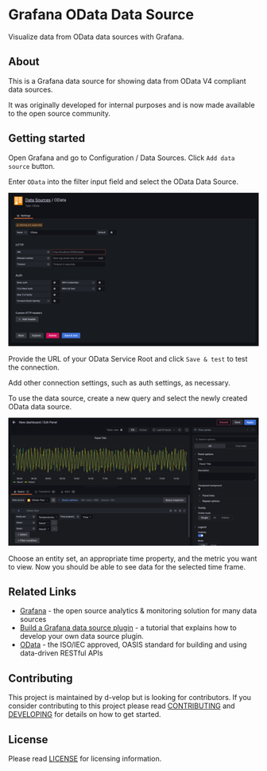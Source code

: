 # Grafana OData Data Source
Visualize data from OData data sources with Grafana.

## About
This is a Grafana data source for showing data from OData V4 compliant data sources.

It was originally developed for internal purposes and is now made available to the open source community.

## Getting started
Open Grafana and go to Configuration / Data Sources. Click `Add data source` button.

Enter `OData` into the filter input field and select the OData Data Source.

![Add Data Source](https://raw.githubusercontent.com/d-velop/grafana-odata-datasource/master/src/img/AddDataSource.png)

Provide the URL of your OData Service Root and click `Save & test` to test the connection.

Add other connection settings, such as auth settings, as necessary.

To use the data source, create a new query and select the newly created OData data source.

![CreateQuery.png](https://raw.githubusercontent.com/d-velop/grafana-odata-datasource/master/src/img/CreateQuery.png)

Choose an entity set, an appropriate time property, and the metric you want to view.
Now you should be able to see data for the selected time frame.

## Related Links
* [Grafana](https://grafana.com) - the open source analytics & monitoring solution for many data sources
* [Build a Grafana data source plugin](https://grafana.com/tutorials/build-a-data-source-plugin/) - a tutorial that 
  explains how to develop your own data source plugin.
* [OData](https://www.odata.org) - the ISO/IEC approved, OASIS standard for building and using data-driven RESTful APIs

## Contributing
This project is maintained by d-velop but is looking for contributors. If you consider contributing to this project
please read [CONTRIBUTING](https://raw.githubusercontent.com/d-velop/grafana-odata-datasource/master/CONTRIBUTING.md)
and [DEVELOPING](https://raw.githubusercontent.com/d-velop/grafana-odata-datasource/master/DEVELOPING.md) for details on
how to get started.

## License
Please read [LICENSE](https://raw.githubusercontent.com/d-velop/grafana-odata-datasource/master/LICENSE) for licensing
information.
